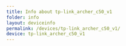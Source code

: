 ```yaml
---
title: Info about tp-link_archer_c50_v1
folder: info
layout: deviceinfo
permalink: /devices/tp-link_archer_c50_v1/
device: tp-link_archer_c50_v1
---
```

